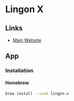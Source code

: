 # Lingon X

<!--
Task Till Dawn
-->

## Links

- [Main Website](https://peterborgapps.com/lingon/)

## App

### Installation

#### Homebrew

```sh
brew install --cask lingon-x
```
